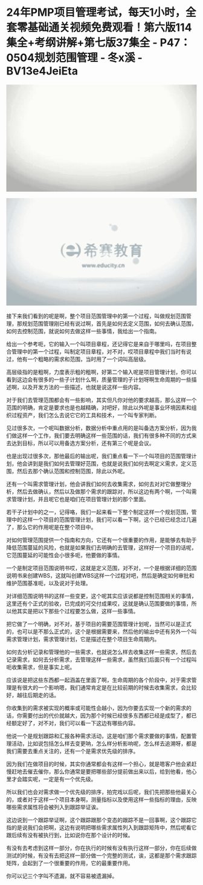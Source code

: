 # 24年PMP项目管理考试，每天1小时，全套零基础通关视频免费观看！第六版114集全+考纲讲解+第七版37集全 - P47：0504规划范围管理 - 冬x溪 - BV13e4JeiEta

![](img/89bc97bbde145417081fa17ce84cd344_0.png)

![](img/89bc97bbde145417081fa17ce84cd344_1.png)

接下来我们看到的呢是啊，整个项目范围管理中的第一个过程，叫做规划范围管理，那规划范围管理刚已经有说过啊，首先是如何去定义范围，如何去确认范围，如何去控制范围，就说如何去做这样一些事情，我给出一个指南。

给出一个参考呃，它的输入一个叫项目章程，还记得它是来自于哪里吗，在项目整合管理中的第一个过程，叫制定项目章程，对不对，哎项目章程中我们当时有说过，他有一个粗略的需求和范围，当时用了一个词叫高层级。

高层级指的是粗啊，力度表示粗的粗啊，好第二个输入呢是项目管理计划，你可以看到这边会有很多的一些子计划什么啊，质量管理的子计划呀啊生命周期的一些描述啊，以及开发方法的一些描述，也就是说这样一些内容。

对于我们去管理范围都会有一些影响，其实但凡你对他的要求越高，那么这样一个范围的明确，肯定是要求也是也越精确，对吧好，除此以外呢是事业环境因素和组织过程资产，我们怎么去说它它的工具和技术，一个叫专家判断。

见过很多次，一个呢叫数据分析，数据分析中重点用的是叫备选方案分析，因为我们做这样一个工作，我们要去明确这样一些范围的话，我们有很多种不同的方式来去达到目标，所以可以用备选方案分析，还有第三个呢是会议。

也是出现过很多次，那他最后的输出呢，我们重点看一下一个叫项目的范围管理计划，他会讲到是我们如何去管理好范围，也就是说我们如何去啊定义需求，定义范围，然后去那个确认范围和控制范围，除此以外呢。

还有一个叫需求管理计划，他会讲我们如何去收集需求，如何去对对它做整理分析，然后去做确认，然后以及做那个需求的跟踪对，所以这边有两个啊，一个叫需求管理计划，并且呢它也是咱们在项目管理计划的那个里面。

若干子计划中的之一，记得咯，我们一起来看一下整个制定这样一个规划范围，管理中的这样一个项目的范围管理计划，我们可以看一下啊，这个已经已经念过几遍了，那么它的作用呢是在整个项目中。

对如何管理范围提供一个指南和方向，它还有一个很重要的作用，是能够去有助于降低范围蔓延的风险，也就是如果我们去明确的去管理，这样好一个项目的话呢，它范围蔓延的可能性会小很多呃，他要做的事情。

一个是制定项目范围说明书哎，这就是定义范围，对不对，一个是根据详细的范围说明书来创建WBS，这就叫创建WBS这样一个过程对吧，然后是确定如何审批和维护范围基准呃，以及说对于处理。

对详细范围说明书的这样一些变更，这个呢其实应该说都是控制范围相关的事情，这里还有个正式的验收，已完成的可交付成果哎，这就是确认范围要做的事情，所以他其实是把以下那些个过程要怎么做，这样一些事情。

把它做了一个明确，对不对，基于项目的需要范围管理计划呢，当然可以是正式的，也可以是不那么正式的，这个是根据需要来，然后他的输出中还有另外一个叫需求管理计划，需求管理计划，它是描述在整个项目生命周期内。

如何去分析记录和管理他的一些需求，也就说怎么样去收集这样一些需求，然后去记录需求，如何去分析需求，去管理这样一些需求，虽然我们后面只有一个过程叫呃收集需求，但是事实上呢。

应该说是把这些东西都一起涵盖在里面了啊，生命周期的各个阶段中，对于需求管理是有很大的一个影响嗯，我们通常肯定是在比较前期的时候去收集需求，会比较好，越往后期走的话。

你收集到的需求被实现的概率或可能性会越小，因为你要去实现一个新的需求的话，你需要付出的代价就越大，因为那个时候已经很多东西都已经是成型了，都已经额定好了，对不对，我们可以看一下这边有哪些内容。

他说一个是规划跟踪和汇报各种需求活动，这是咱们那个需求要做的事情，配置管理活动，比如说包括怎么样去变更呐，怎么样分析影响呢，怎么样去追溯呀，都是我们需要去重点关注的，还有一个是需求优先级的排序。

因为我们在做项目的时候，其实你通常都会有这样一个担心，就是嗯客户他会紧赶慢赶地去催去催你，那么你通常是要把哪些部分提前做出来以后，给到他看，他心里才会踏实呢，一定是有一个优先级。

所以我们也会对需求做一个优先级的排序，拍完戏以后呢，我们先把那些他最关心的，或者对于这样一个项目本身啊，测量指标以及使用这样一些指标的理由，反映哪些需求属性将会被列入到跟踪举证诶。

这边说到一个跟踪举证啊，这个跟踪跟那个变态的跟踪不是一回事啊，这个跟踪它指的是说我们会把啊，这边有说明把哪些需求属性列入到跟踪矩阵中，然后呢看它跟后续有没有被执行到，比如说你在那个设计的时候。

有没有去考虑到这样一部分，你在执行的时候有没有执行这样一部分，你在后续做测试的时候，有没有去把这样一部分做一个完整的测试，诶，这都是那个需求跟踪矩阵，会起到了一个很重要的作用，它的最重要作用。

你可以记三个字叫不遗漏，就不容易被遗漏掉。